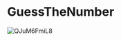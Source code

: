 # GuessTheNumber
![QJuM6FmiL8](https://user-images.githubusercontent.com/94138023/189321576-c5e7e03b-d8a5-4410-a300-8f8e5648fca7.png)
